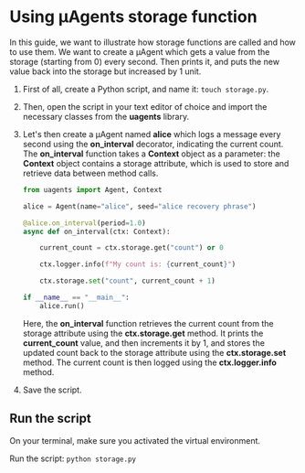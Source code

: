 # Using μAgents storage function

In this guide, we want to illustrate how storage functions are called and how to use them. We want to create a μAgent which gets a value from the storage (starting from 0) every second. Then prints it, and puts the new value back into the storage but increased by 1 unit.

1. First of all, create a Python script, and name it: `touch storage.py`.
2. Then, open the script in your text editor of choice and import the necessary classes from the **uagents** library.
3. Let's then create a μAgent named **alice** which logs a message every second using the **on_interval** decorator, indicating the current count. The **on_interval** function takes a **Context** object as a parameter: the **Context** object contains a storage attribute, which is used to store and retrieve data between method calls. 

    ```py copy filename="storage.py"
    from uagents import Agent, Context

    alice = Agent(name="alice", seed="alice recovery phrase")

    @alice.on_interval(period=1.0)
    async def on_interval(ctx: Context):

        current_count = ctx.storage.get("count") or 0

        ctx.logger.info(f"My count is: {current_count}")

        ctx.storage.set("count", current_count + 1)

    if __name__ == "__main__":
        alice.run()
    ```

    Here, the **on_interval** function retrieves the current count from the storage attribute using the **ctx.storage.get** method. It prints the **current_count** value, and then increments it by 1, and stores the updated count back to the storage attribute using the **ctx.storage.set** method. The current count is then logged using the **ctx.logger.info** method.

4. Save the script.

## Run the script

On your terminal, make sure you activated the virtual environment.

Run the script: `python storage.py`
